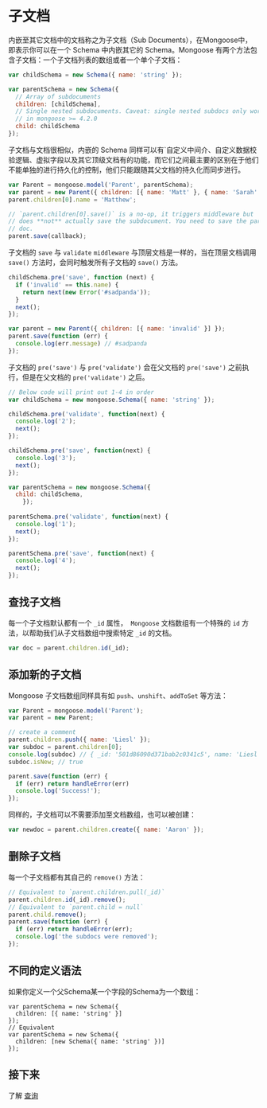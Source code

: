 # 子文档 

内嵌至其它文档中的文档称之为子文档（Sub Documents），在Mongoose中，即表示你可以在一个 Schema 中内嵌其它的 Schema。Mongoose 有两个方法包含子文档：一个子文档列表的数组或者一个单个子文档：

```javascript
var childSchema = new Schema({ name: 'string' });

var parentSchema = new Schema({
  // Array of subdocuments
  children: [childSchema],
  // Single nested subdocuments. Caveat: single nested subdocs only work
  // in mongoose >= 4.2.0
  child: childSchema
});
```

子文档与文档很相似，内嵌的 Schema 同样可以有`自定义中间介、自定义数据校验逻辑、虚拟字段以及其它顶级文档有的功能，而它们之间最主要的区别在于他们不能单独的进行持久化的控制，他们只能跟随其父文档的持久化而同步进行。

```javascript
var Parent = mongoose.model('Parent', parentSchema);
var parent = new Parent({ children: [{ name: 'Matt' }, { name: 'Sarah' }] })
parent.children[0].name = 'Matthew';

// `parent.children[0].save()` is a no-op, it triggers middleware but
// does **not** actually save the subdocument. You need to save the parent
// doc.
parent.save(callback);
```

子文档的 `save` 与 `validate` `middleware` 与顶层文档是一样的，当在顶层文档调用 `save()` 方法时，会同时触发所有子文档的 `save()` 方法。

```javascript
childSchema.pre('save', function (next) {
  if ('invalid' == this.name) {
    return next(new Error('#sadpanda'));
  }
  next();
});

var parent = new Parent({ children: [{ name: 'invalid' }] });
parent.save(function (err) {
  console.log(err.message) // #sadpanda
});
```

子文档的 `pre('save')` 与 `pre('validate')` 会在父文档的 `pre('save')` 之前执行，但是在父文档的 `pre('validate')` 之后。

```javascript
// Below code will print out 1-4 in order
var childSchema = new mongoose.Schema({ name: 'string' });

childSchema.pre('validate', function(next) {
  console.log('2');
  next();
});

childSchema.pre('save', function(next) {
  console.log('3');
  next();
});

var parentSchema = new mongoose.Schema({
  child: childSchema,
    });
    
parentSchema.pre('validate', function(next) {
  console.log('1');
  next();
});

parentSchema.pre('save', function(next) {
  console.log('4');
  next();
});
```

## 查找子文档

每一个子文档默认都有一个 `_id` 属性，` Mongoose` 文档数组有一个特殊的 `id` 方法，以帮助我们从子文档数组中搜索特定 `_id` 的文档。

```javascript
var doc = parent.children.id(_id);
```

## 添加新的子文档

Mongoose 子文档数组同样具有如 `push`、`unshift`、`addToSet` 等方法：

```javascript
var Parent = mongoose.model('Parent');
var parent = new Parent;

// create a comment
parent.children.push({ name: 'Liesl' });
var subdoc = parent.children[0];
console.log(subdoc) // { _id: '501d86090d371bab2c0341c5', name: 'Liesl' }
subdoc.isNew; // true

parent.save(function (err) {
  if (err) return handleError(err)
  console.log('Success!');
});
```

同样的，子文档可以不需要添加至文档数组，也可以被创建：

```javascript
var newdoc = parent.children.create({ name: 'Aaron' });
```

## 删除子文档

每一个子文档都有其自己的 `remove()` 方法：

```javascript
// Equivalent to `parent.children.pull(_id)`
parent.children.id(_id).remove();
// Equivalent to `parent.child = null`
parent.child.remove();
parent.save(function (err) {
  if (err) return handleError(err);
  console.log('the subdocs were removed');
});
```

## 不同的定义语法

如果你定义一个父Schema某一个字段的Schema为一个数组：

```javascrript
var parentSchema = new Schema({
  children: [{ name: 'string' }]
});
// Equivalent
var parentSchema = new Schema({
  children: [new Schema({ name: 'string' })]
});
```

## 接下来

了解 [查询](queries.md)
